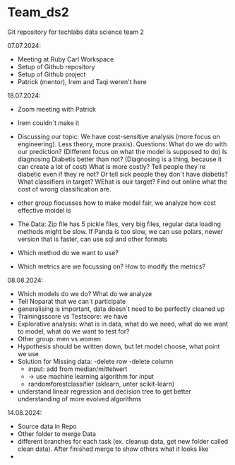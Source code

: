 # Team_ds2
Git repository for techlabs data science team 2

07.07.2024:
 - Meeting at Ruby Carl Workspace
 - Setup of Github repository
 - Setup of Github project
 - Patrick (mentor), Irem and Taqi weren't here

18.07.2024:
 - Zoom meeting with Patrick
 - Irem couldn´t make it
 - Discussing our topic:
    We have cost-sensitive analysis (more focus on engineering). Less theory, more praxis).
    Questions:
     What do we do with our prediction? (Different focus on what the model is supposed to do)
     Is diagnosing Diabetis better than not? (Diagnosing is a thing, because it can create a lot of cost)
     What is more costly? Tell people they´re diabetic even if they´re not? Or tell sick people they don´t have diabetis?
     What classifiers in target? WEhat is ouir target? Find out online what the cost of wrong classification are.

  - other group fiocusses how to make model fair, we analyze how cost effective moidel is
  - The Data:
     Zip file has 5 pickle files, very big files, regular data loading methods might be slow. If Panda is too slow, we can use polars, newer version that is faster, can use sql and other formats       
  - Which method do we want to use?
  - Which metrics are we focussing on? How to modify the metrics?

08.08.2024:
  -  Which models do we do? What do we analyze
  -  Tell Noparat that we can´t participate
  -  generalising is important, data doesn´t need to be perfectly cleaned up
  -  Trainingsscore vs Testscore: we have
  -  Explorative analysis: what is in data, what do we need, what do we want to model, what do we want to test for?
  -  Other group: men vs women
  -  Hypothesis should be written down, but let model choose, what point we use
  -  Solution for Missing data:
      -delete row
      -delete column
      - input: add from median/mittelwert 
      -    -> use machine learning algorithm for input
      -   randomforestclassifier  (sklearn, unter scikit-learn)
   - understand linear regression and decision tree to get better understanding of more evolved algorithms

   14.08.2024:
   - Source data in Repo
   - Other folder to merge Data 
   - different branches for each task (ex. cleanup data, get new folder called clean data). After finished merge to show others what it looks like
   - 
        

